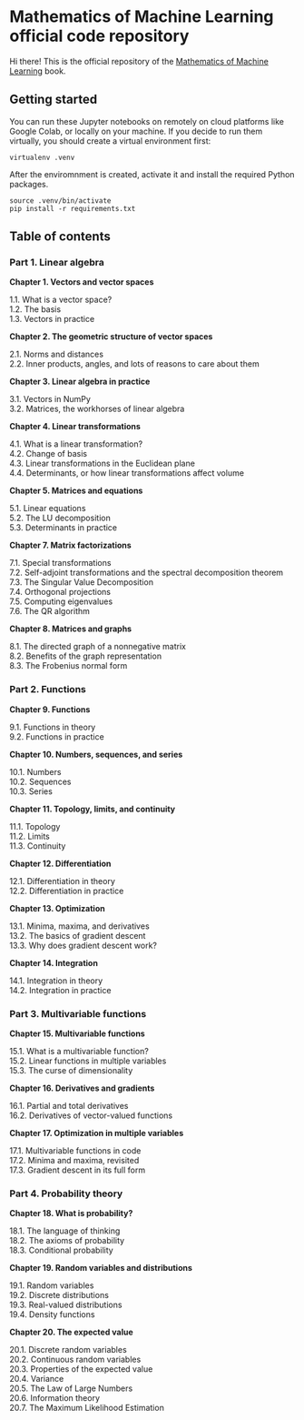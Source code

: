 # Mathematics of Machine Learning official code repository

Hi there! This is the official repository of the [Mathematics of Machine Learning](https://www.packtpub.com/en-us/product/mathematics-of-machine-learning-9781837027873) book.

## Getting started

You can run these Jupyter notebooks on remotely on cloud platforms like Google Colab, or locally on your machine. If you decide to run them virtually, you should create a virtual environment first:

```
virtualenv .venv
```

After the enviromnment is created, activate it and install the required Python packages.

```
source .venv/bin/activate
pip install -r requirements.txt
```

## Table of contents

### Part 1. Linear algebra

**Chapter 1. Vectors and vector spaces**

1.1. What is a vector space?  
1.2. The basis  
1.3. Vectors in practice  

**Chapter 2. The geometric structure of vector spaces**

2.1. Norms and distances  
2.2. Inner products, angles, and lots of reasons to care about them  

**Chapter 3. Linear algebra in practice**

3.1. Vectors in NumPy  
3.2. Matrices, the workhorses of linear algebra  

**Chapter 4. Linear transformations**

4.1. What is a linear transformation?  
4.2. Change of basis  
4.3. Linear transformations in the Euclidean plane  
4.4. Determinants, or how linear transformations affect volume  

**Chapter 5. Matrices and equations**

5.1. Linear equations  
5.2. The LU decomposition  
5.3. Determinants in practice  

**Chapter 7. Matrix factorizations**

7.1. Special transformations  
7.2. Self-adjoint transformations and the spectral decomposition theorem  
7.3. The Singular Value Decomposition  
7.4. Orthogonal projections  
7.5. Computing eigenvalues  
7.6. The QR algorithm  

**Chapter 8. Matrices and graphs**

8.1. The directed graph of a nonnegative matrix  
8.2. Benefits of the graph representation  
8.3. The Frobenius normal form  

### Part 2. Functions

**Chapter 9. Functions**

9.1. Functions in theory  
9.2. Functions in practice  

**Chapter 10. Numbers, sequences, and series**

10.1. Numbers  
10.2. Sequences  
10.3. Series  

**Chapter 11. Topology, limits, and continuity**

11.1. Topology  
11.2. Limits  
11.3. Continuity  

**Chapter 12. Differentiation**

12.1. Differentiation in theory  
12.2. Differentiation in practice  

**Chapter 13. Optimization**

13.1. Minima, maxima, and derivatives  
13.2. The basics of gradient descent  
13.3. Why does gradient descent work?  

**Chapter 14. Integration**

14.1. Integration in theory  
14.2. Integration in practice  

### Part 3. Multivariable functions

**Chapter 15. Multivariable functions**

15.1. What is a multivariable function?  
15.2. Linear functions in multiple variables  
15.3. The curse of dimensionality  

**Chapter 16. Derivatives and gradients**

16.1. Partial and total derivatives  
16.2. Derivatives of vector-valued functions  

**Chapter 17. Optimization in multiple variables**

17.1. Multivariable functions in code  
17.2. Minima and maxima, revisited  
17.3. Gradient descent in its full form  

### Part 4. Probability theory

**Chapter 18. What is probability?**

18.1. The language of thinking  
18.2. The axioms of probability  
18.3. Conditional probability  

**Chapter 19. Random variables and distributions**

19.1. Random variables  
19.2. Discrete distributions  
19.3. Real-valued distributions  
19.4. Density functions  

**Chapter 20. The expected value**

20.1. Discrete random variables  
20.2. Continuous random variables  
20.3. Properties of the expected value  
20.4. Variance  
20.5. The Law of Large Numbers  
20.6. Information theory  
20.7. The Maximum Likelihood Estimation  

